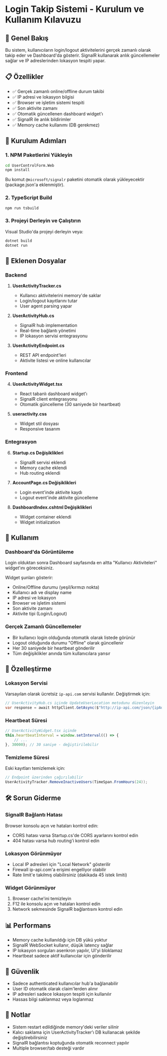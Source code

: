 # Login Takip Sistemi - Kurulum ve Kullanım Kılavuzu

## 🎯 Genel Bakış

Bu sistem, kullanıcıların login/logout aktivitelerini gerçek zamanlı olarak takip eder ve Dashboard'da gösterir. SignalR kullanarak anlık güncellemeler sağlar ve IP adreslerinden lokasyon tespiti yapar.

## 📋 Özellikler

- ✅ Gerçek zamanlı online/offline durum takibi
- ✅ IP adresi ve lokasyon bilgisi
- ✅ Browser ve işletim sistemi tespiti
- ✅ Son aktivite zamanı
- ✅ Otomatik güncellenen dashboard widget'ı
- ✅ SignalR ile anlık bildirimler
- ✅ Memory cache kullanımı (DB gerekmez)

## 🚀 Kurulum Adımları

### 1. NPM Paketlerini Yükleyin

```bash
cd UserControlForm.Web
npm install
```

Bu komut `@microsoft/signalr` paketini otomatik olarak yükleyecektir (package.json'a eklenmiştir).

### 2. TypeScript Build

```bash
npm run tsbuild
```

### 3. Projeyi Derleyin ve Çalıştırın

Visual Studio'da projeyi derleyin veya:

```bash
dotnet build
dotnet run
```

## 📁 Eklenen Dosyalar

### Backend

1. **UserActivityTracker.cs**
   - Kullanıcı aktivitelerini memory'de saklar
   - Login/logout kayıtlarını tutar
   - User agent parsing yapar

2. **UserActivityHub.cs**
   - SignalR hub implementation
   - Real-time bağlantı yönetimi
   - IP lokasyon servisi entegrasyonu

3. **UserActivityEndpoint.cs**
   - REST API endpoint'leri
   - Aktivite listesi ve online kullanıcılar

### Frontend

4. **UserActivityWidget.tsx**
   - React tabanlı dashboard widget'ı
   - SignalR client entegrasyonu
   - Otomatik güncelleme (30 saniyede bir heartbeat)

5. **useractivity.css**
   - Widget stil dosyası
   - Responsive tasarım

### Entegrasyon

6. **Startup.cs Değişiklikleri**
   - SignalR servisi eklendi
   - Memory cache eklendi
   - Hub routing eklendi

7. **AccountPage.cs Değişiklikleri**
   - Login event'inde aktivite kaydı
   - Logout event'inde aktivite güncelleme

8. **DashboardIndex.cshtml Değişiklikleri**
   - Widget container eklendi
   - Widget initialization

## 🎨 Kullanım

### Dashboard'da Görüntüleme

Login olduktan sonra Dashboard sayfasında en altta "Kullanıcı Aktiviteleri" widget'ını göreceksiniz.

Widget şunları gösterir:
- Online/Offline durumu (yeşil/kırmızı nokta)
- Kullanıcı adı ve display name
- IP adresi ve lokasyon
- Browser ve işletim sistemi
- Son aktivite zamanı
- Aktivite tipi (Login/Logout)

### Gerçek Zamanlı Güncellemeler

- Bir kullanıcı login olduğunda otomatik olarak listede görünür
- Logout olduğunda durumu "Offline" olarak güncellenir
- Her 30 saniyede bir heartbeat gönderilir
- Tüm değişiklikler anında tüm kullanıcılara yansır

## 🔧 Özelleştirme

### Lokasyon Servisi

Varsayılan olarak ücretsiz `ip-api.com` servisi kullanılır. Değiştirmek için:

```csharp
// UserActivityHub.cs içinde UpdateUserLocation metodunu düzenleyin
var response = await httpClient.GetAsync($"http://ip-api.com/json/{ipAddress}");
```

### Heartbeat Süresi

```typescript
// UserActivityWidget.tsx içinde
this.heartbeatInterval = window.setInterval(() => {
    // ...
}, 30000); // 30 saniye - değiştirilebilir
```

### Temizleme Süresi

Eski kayıtları temizlemek için:

```csharp
// Endpoint üzerinden çağırılabilir
UserActivityTracker.RemoveInactiveUsers(TimeSpan.FromHours(24));
```

## 🛠️ Sorun Giderme

### SignalR Bağlantı Hatası

Browser konsolu açın ve hataları kontrol edin:
- CORS hatası varsa Startup.cs'de CORS ayarlarını kontrol edin
- 404 hatası varsa hub routing'i kontrol edin

### Lokasyon Görünmüyor

- Local IP adresleri için "Local Network" gösterilir
- Firewall ip-api.com'a erişimi engelliyor olabilir
- Rate limit'e takılmış olabilirsiniz (dakikada 45 istek limiti)

### Widget Görünmüyor

1. Browser cache'ini temizleyin
2. F12 ile konsolu açın ve hataları kontrol edin
3. Network sekmesinde SignalR bağlantısını kontrol edin

## 📊 Performans

- Memory cache kullanıldığı için DB yükü yoktur
- SignalR WebSocket kullanır, düşük latency sağlar
- IP lokasyon sorguları asenkron yapılır, UI'yi bloklamaz
- Heartbeat sadece aktif kullanıcılar için gönderilir

## 🔐 Güvenlik

- Sadece authenticated kullanıcılar hub'a bağlanabilir
- User ID otomatik olarak claim'lerden alınır
- IP adresleri sadece lokasyon tespiti için kullanılır
- Hassas bilgi saklanmaz veya loglanmaz

## 📝 Notlar

- Sistem restart edildiğinde memory'deki veriler silinir
- Kalıcı saklama için UserActivityTracker'ı DB kullanacak şekilde değiştirebilirsiniz
- SignalR bağlantısı koptuğunda otomatik reconnect yapılır
- Multiple browser/tab desteği vardır